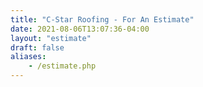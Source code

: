 ```yaml
---
title: "C-Star Roofing - For An Estimate"
date: 2021-08-06T13:07:36-04:00
layout: "estimate"
draft: false
aliases:
    - /estimate.php
---
```


